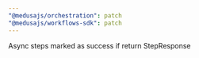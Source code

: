 ```yaml
---
"@medusajs/orchestration": patch
"@medusajs/workflows-sdk": patch
---
```


Async steps marked as success if return StepResponse
